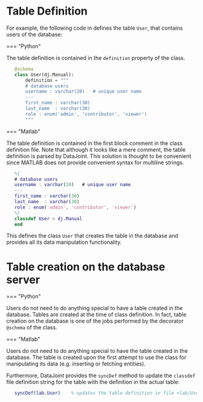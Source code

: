 # Table Definition

For example, the following code in defines the table `User`, that
contains users of the database:

=== "Python"

   The table definition is contained in the `definition` property of the
   class.

   ``` python
      @schema
      class User(dj.Manual):
          definition = """
          # database users
          username : varchar(20)   # unique user name
          ---
          first_name : varchar(30)
          last_name  : varchar(30)
          role : enum('admin', 'contributor', 'viewer')
          """
   ```

=== "Matlab"

   The table definition is contained in the first block comment in the
   class definition file. Note that although it looks like a mere comment,
   the table definition is parsed by DataJoint. This solution is thought to
   be convenient since MATLAB does not provide convenient syntax for
   multiline strings.

   ``` matlab
      %{
      # database users
      username : varchar(20)   # unique user name
      ---
      first_name : varchar(30)
      last_name  : varchar(30)
      role : enum('admin', 'contributor', 'viewer')
      %}
      classdef User < dj.Manual
      end
   ```

This defines the class `User` that creates the table in the database and
provides all its data manipulation functionality.

# Table creation on the database server

=== "Python"

   Users do not need to do anything special to have a table created in the
   database. Tables are created at the time of class definition. In fact,
   table creation on the database is one of the jobs performed by the
   decorator `@schema` of the class.

=== "Matlab"

   Users do not need to do anything special to have the table created in
   the database. The table is created upon the first attempt to use the
   class for manipulating its data (e.g. inserting or fetching entities).

   Furthermore, DataJoint provides the `syncDef` method to update the
   `classdef` file definition string for the table with the definition in
   the actual table:

   ``` matlab
      syncDef(lab.User)    % updates the table definition in file +lab/User.m
   ```

